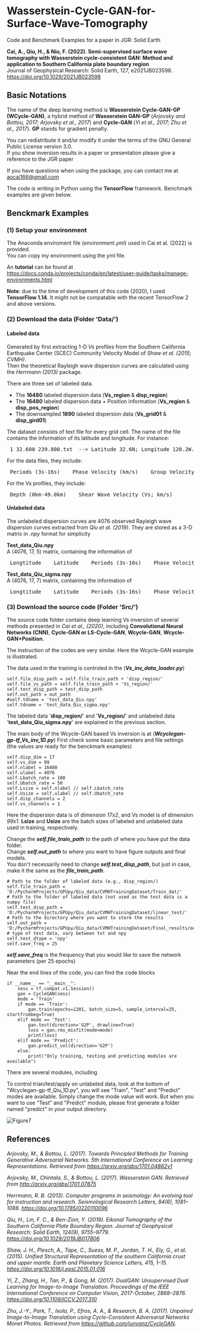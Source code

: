 # Wasserstein-Cycle-GAN-for-Surface-Wave-Tomography
Code and Benchmark Examples for a paper in JGR: Solid Earth

**Cai, A., Qiu, H., & Niu, F. (2022). Semi-supervised surface wave tomography with Wasserstein cycle-consistent GAN: Method and application to Southern California plate boundary region** <br />
Journal of Geophysical Research: Solid Earth, 127, e2021JB023598. <br />
https://doi.org/10.1029/2021JB023598

## Basic Notations <br />
The name of the deep learning method is **Wasserstein Cycle-GAN-GP (WCycle-GAN)**, a hybrid method of **Wasserstein GAN-GP** (*Arjovsky and Bottou, 2017; Arjovsky et al., 2017*) and **Cycle-GAN** (*Yi et al., 2017; Zhu et al., 2017*). **GP** stands for gradient penalty.

You can redistribute it and/or modify it under the terms of the GNU General Public License version 3.0. <br />
If you show inversion results in a paper or presentation please give a reference to the JGR paper

If you have questions when using the package, you can contact me at aocai166@gmail.com <br />

The code is writing in Python using the **TensorFlow** framework. Benchmark examples are given below. <br />

## Benckmark Examples
### (1) Setup your environment <br />
The Anaconda enviroment file (*environment.yml*) used in Cai et al. (2022) is provided. <br />
You can copy my environment using the yml file. <br />

An **tutorial** can be found at https://docs.conda.io/projects/conda/en/latest/user-guide/tasks/manage-environments.html

**Note**: due to the time of development of this code (2020), I used **TensorFlow 1.14**. It might not be compatable with the recent TensorFlow 2 and above versions.

### (2) Download the data (**Folder 'Data/'**) <br />
#### Labeled data <br />
Generated by first extracting 1-D *Vs* profiles from the Southern California Earthquake Center (SCEC) Community Velocity Model of *Shaw et al. (2015; CVMH)*. <br />
Then the theoretical Rayleigh wave dispersion curves are calculated using the *Herrmann (2013)* package.

There are three set of labeled data. <br />
- The **16480** labeled dispersion data (**Vs_region** & **disp_region**) <br />
- The **16480** labeled dispersion data + Position information (**Vs_region** & **disp_pos_region**) <br />
- The downsampled **1890** labeled dispersion data (**Vs_grid01** & **disp_gird01**) <br />

The dataset consists of text file for every grid cell. The name of the file contains the information of its latitude and longitude. For instance:

<pre> 1_32.600_239.800.txt  --> Latitude 32.6N; Longitude 120.2W. </pre>

For the data files, they include: <br />
<pre> Periods (3s-16s)    Phase Velocity (km/s)    Group Velocity (km/s)    Latitude    Longtitude </pre>
For the Vs profiles, they include: <br />
<pre> Depth (0km-49.0km)    Shear Wave Velocity (Vs; km/s) </pre>

#### Unlabeled data <br />
The unlabeled dispersion curves are 4076 observed Rayleigh wave dispersion curves extracted from *Qiu et al. (2019)*. They are stored as a 3-D matrix in *.npy* format for simplicity <br />

**Test_data_Qiu.npy** <br />
A (4076, 17, 5) matrix, containing the information of <br />
<pre> Longtitude    Latitude    Periods (3s-16s)    Phase Velocity (km/s)    Group Velocity (km/s) </pre>

**Test_data_Qiu_sigma.npy** <br />
A (4076, 17, 7) matrix, containing the information of <br />
<pre> Longtitude    Latitude    Periods (3s-16s)    Phase Velocity (km/s)    Group Velocity (km/s)    Uncertainty of Phase Velocity (km/s)    Uncertainty of Group Velocity (km/s)</pre>

### (3) Download the source code (**Folder 'Src/'**) <br />
The source code folder contains deep learning Vs inversion of several methods presented in *Cai et al., (2020)*, including **Convolutional Neural Networks (CNN)**, **Cycle-GAN or LS-Cycle-GAN**, **Wcycle-GAN**, **Wcycle-GAN+Position**.

The instruction of the codes are very similar. Here the Wcycle-GAN example is illustrated. <br />

The data used in the training is controled in the (***Vs_inv_data_loader.py***)
```
self.file_disp_path = self.file_train_path + 'disp_region/'
self.file_vs_path = self.file_train_path + 'Vs_region/'
self.test_disp_path = test_disp_path
self.out_path = out_path
#self.tdname = 'test_data_Qiu.npy'
self.tdname = 'test_data_Qiu_sigma.npy'
```
The labeled data '**disp_region/**' and '**Vs_region/**' and unlabeled data '**test_data_Qiu_sigma.npy**' are explained in the previous section.

The main body of the Wcycle-GAN based Vs inversion is at (***Wcyclegan-gp-tf_Vs_inv_1D.py***)
First check some basic parameters and file settings (the values are ready for the benckmark examples)
```
self.disp_dim = 17
self.vs_dim = 99
self.nlabel = 16480
self.ulabel = 4076
self.Lbatch_rate = 100
self.Ubatch_rate = 50
self.Lsize = self.nlabel // self.Lbatch_rate
self.Usize = self.ulabel // self.Ubatch_rate
self.disp_channels = 2
self.vs_channels = 1
```
Here the dispersion data is of dimension *17x2*, and Vs model is of dimension *99x1*. **Lsize** and **Usize** are the batch sizes of labeled and unlabeled data used in training, respectively. <br />

Change the ***self.file_train_path*** to the path of where you have put the data folder. <br />
Change ***self.out_path*** to where you want to have figure outputs and final models. <br />
You don't necessarily need to change ***self.test_disp_path***, but just in case, make it the same as the ***file_train_path***. <br />
```
# Path to the folder of labeled data (e.g., disp_region/)
self.file_train_path = 'D:/PycharmProjects/GPUpy/Qiu_data/CVMHTrainingDataset/Train_dat/'
# Path to the folder of labeled data (not used as the test data is a numpy file)
self.test_disp_path = 'D:/PycharmProjects/GPUpy/Qiu_data/CVMHTrainingDataset/linear_test/'
# Path to the directory where you want to store the results
self.out_path = 'D:/PycharmProjects/GPUpy/Qiu_data/CVMHTrainingDataset/Final_results/output_region_chi/'
# type of test data, vary between txt and npy
self.test_dtype = 'npy'
self.save_freq = 25
```
***self.save_freq*** is the frequency that you would like to save the network parameters (per 25 epochs)

Near the end lines of the code, you can find the code blocks
```
if __name__ == "__main__":
    sess = tf.compat.v1.Session()
    gan = CycleGAN(sess)
    mode = 'Train'
    if mode == 'Train':
        gan.train(epochs=1201, batch_size=5, sample_interval=25, startfrombeg=True)
    elif mode == 'Test':
        gan.test(direction='G2P', drawline=True)
        loss = gan.rms_misfit(mode=mode)
        print(loss)
    elif mode == 'Predict':
        gan.predict_vol(direction='G2P')
    else:
        print("Only training, testing and predicting modules are available")
```
There are several modules, including <br />


To control trian/test/apply on unlabeled data, look at the bottom of "Wcyclegan-gp-tf_Qiu_1D.py", you will see "Train", "Test" and "Predict" modes are available. Simply change the mode value will work. But when you want to use "Test" and "Predict" module, please first generate a folder named "predict" in your output directory.

![Figure7](https://user-images.githubusercontent.com/35436104/154765285-227c78f2-667c-4b53-a232-7c6fb84e2e75.JPG)

## References
*Arjovsky, M., & Bottou, L. (2017). Towards Principled Methods for Training Generative Adversarial Networks. 5th International Conference on Learning Representations. Retrieved from https://arxiv.org/abs/1701.04862v1*

*Arjovsky, M., Chintala, S., & Bottou, L. (2017). Wasserstein GAN. Retrieved from http://arxiv.org/abs/1701.07875*

*Herrmann, R. B. (2013). Computer programs in seismology: An evolving tool for instruction and research. Seismological Research Letters, 84(6), 1081–1088. https://doi.org/10.1785/0220110096*

*Qiu, H., Lin, F. C., & Ben-Zion, Y. (2019). Eikonal Tomography of the Southern California Plate Boundary Region. Journal of Geophysical Research: Solid Earth, 124(9), 9755–9779. https://doi.org/10.1029/2019JB017806*

*Shaw, J. H., Plesch, A., Tape, C., Suess, M. P., Jordan, T. H., Ely, G., et al. (2015). Unified Structural Representation of the southern California crust and upper mantle. Earth and Planetary Science Letters, 415, 1–15. https://doi.org/10.1016/j.epsl.2015.01.016*

*Yi, Z., Zhang, H., Tan, P., & Gong, M. (2017). DualGAN: Unsupervised Dual Learning for Image-to-Image Translation. Proceedings of the IEEE International Conference on Computer Vision, 2017-October, 2868–2876. https://doi.org/10.1109/ICCV.2017.310*

*Zhu, J.-Y., Park, T., Isola, P., Efros, A. A., & Research, B. A. (2017). Unpaired Image-to-Image Translation using Cycle-Consistent Adversarial Networks Monet Photos. Retrieved from https://github.com/junyanz/CycleGAN.*
